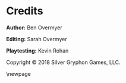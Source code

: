 # Credits

**Author:** Ben Overmyer

**Editing:** Sarah Overmyer

**Playtesting:** Kevin Rohan

Copyright &copy; 2018 Silver Gryphon Games, LLC.

\newpage



